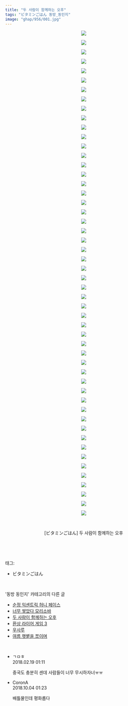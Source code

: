 ```yaml
---
title: "두 사람이 함께하는 오후"
tags: "ビタミンごはん 동방_동인지"
image: "ghap/956/001.jpg"
---
```

<div class="article">
<p style="text-align: center; clear: none; float: none;"><img src="{{ site.nasurl }}/ghap/956/001.jpg"/></p>
<p style="text-align: center; clear: none; float: none;"><img src="{{ site.nasurl }}/ghap/956/002.jpg"/></p>
<p style="text-align: center; clear: none; float: none;"><img src="{{ site.nasurl }}/ghap/956/003.jpg"/></p>
<p style="text-align: center; clear: none; float: none;"><img src="{{ site.nasurl }}/ghap/956/004.jpg"/></p>
<p style="text-align: center; clear: none; float: none;"><img src="{{ site.nasurl }}/ghap/956/005.jpg"/></p>
<p style="text-align: center; clear: none; float: none;"><img src="{{ site.nasurl }}/ghap/956/006.jpg"/></p>
<p style="text-align: center; clear: none; float: none;"><img src="{{ site.nasurl }}/ghap/956/007.jpg"/></p>
<p style="text-align: center; clear: none; float: none;"><img src="{{ site.nasurl }}/ghap/956/008.jpg"/></p>
<p style="text-align: center; clear: none; float: none;"><img src="{{ site.nasurl }}/ghap/956/009.jpg"/></p>
<p style="text-align: center; clear: none; float: none;"><img src="{{ site.nasurl }}/ghap/956/010.jpg"/></p>
<p style="text-align: center; clear: none; float: none;"><img src="{{ site.nasurl }}/ghap/956/011.jpg"/></p>
<p style="text-align: center; clear: none; float: none;"><img src="{{ site.nasurl }}/ghap/956/012.jpg"/></p>
<p style="text-align: center; clear: none; float: none;"><img src="{{ site.nasurl }}/ghap/956/013.jpg"/></p>
<p style="text-align: center; clear: none; float: none;"><img src="{{ site.nasurl }}/ghap/956/014.jpg"/></p>
<p style="text-align: center; clear: none; float: none;"><img src="{{ site.nasurl }}/ghap/956/015.jpg"/></p>
<p style="text-align: center; clear: none; float: none;"><img src="{{ site.nasurl }}/ghap/956/016.jpg"/></p>
<p style="text-align: center; clear: none; float: none;"><img src="{{ site.nasurl }}/ghap/956/017.jpg"/></p>
<p style="text-align: center; clear: none; float: none;"><img src="{{ site.nasurl }}/ghap/956/018.jpg"/></p>
<p style="text-align: center; clear: none; float: none;"><img src="{{ site.nasurl }}/ghap/956/019.jpg"/></p>
<p style="text-align: center; clear: none; float: none;"><img src="{{ site.nasurl }}/ghap/956/020.jpg"/></p>
<p style="text-align: center; clear: none; float: none;"><img src="{{ site.nasurl }}/ghap/956/021.jpg"/></p>
<p style="text-align: center; clear: none; float: none;"><img src="{{ site.nasurl }}/ghap/956/022.jpg"/></p>
<p style="text-align: center; clear: none; float: none;"><img src="{{ site.nasurl }}/ghap/956/023.jpg"/></p>
<p style="text-align: center; clear: none; float: none;"><img src="{{ site.nasurl }}/ghap/956/024.jpg"/></p>
<p style="text-align: center; clear: none; float: none;"><img src="{{ site.nasurl }}/ghap/956/025.jpg"/></p>
<p style="text-align: center; clear: none; float: none;"><img src="{{ site.nasurl }}/ghap/956/026.jpg"/></p>
<p style="text-align: center; clear: none; float: none;"><img src="{{ site.nasurl }}/ghap/956/027.jpg"/></p>
<p style="text-align: center; clear: none; float: none;"><img src="{{ site.nasurl }}/ghap/956/028.jpg"/></p>
<p style="text-align: center; clear: none; float: none;"><img src="{{ site.nasurl }}/ghap/956/029.jpg"/></p>
<p style="text-align: center; clear: none; float: none;"><img src="{{ site.nasurl }}/ghap/956/030.jpg"/></p>
<p style="text-align: center; clear: none; float: none;"><img src="{{ site.nasurl }}/ghap/956/031.jpg"/></p>
<p style="text-align: center; clear: none; float: none;"><img src="{{ site.nasurl }}/ghap/956/032.jpg"/></p>
<p style="text-align: center; clear: none; float: none;"><img src="{{ site.nasurl }}/ghap/956/033.jpg"/></p>
<p style="text-align: center; clear: none; float: none;"><img src="{{ site.nasurl }}/ghap/956/034.jpg"/></p>
<p style="text-align: center; clear: none; float: none;"><img src="{{ site.nasurl }}/ghap/956/035.jpg"/></p>
<p style="text-align: center; clear: none; float: none;"><img src="{{ site.nasurl }}/ghap/956/036.jpg"/></p>
<p style="text-align: center; clear: none; float: none;"><img src="{{ site.nasurl }}/ghap/956/037.jpg"/></p>
<p style="text-align: center; clear: none; float: none;"><img src="{{ site.nasurl }}/ghap/956/038.jpg"/></p>
<p style="text-align: center; clear: none; float: none;"><img src="{{ site.nasurl }}/ghap/956/039.jpg"/></p>
<p style="text-align: center; clear: none; float: none;"><img src="{{ site.nasurl }}/ghap/956/040.jpg"/></p>
<p style="text-align: center; clear: none; float: none;"><img src="{{ site.nasurl }}/ghap/956/041.jpg"/></p>
<p style="text-align: center; clear: none; float: none;"><img src="{{ site.nasurl }}/ghap/956/042.jpg"/></p>
<p style="text-align: center; clear: none; float: none;"><img src="{{ site.nasurl }}/ghap/956/043.jpg"/></p>
<p style="text-align: center; clear: none; float: none;"><img src="{{ site.nasurl }}/ghap/956/044.jpg"/></p>
<p style="text-align: center; clear: none; float: none;"><img src="{{ site.nasurl }}/ghap/956/045.jpg"/></p>
<p style="text-align: center; clear: none; float: none;"><img src="{{ site.nasurl }}/ghap/956/046.jpg"/></p>
<p style="text-align: center; clear: none; float: none;"><img src="{{ site.nasurl }}/ghap/956/047.jpg"/></p>
<p style="text-align: center; clear: none; float: none;"><img src="{{ site.nasurl }}/ghap/956/048.jpg"/></p>
<p style="text-align: center; clear: none; float: none;"><img src="{{ site.nasurl }}/ghap/956/049.jpg"/></p>
<p style="text-align: center; clear: none; float: none;"><img src="{{ site.nasurl }}/ghap/956/050.jpg"/></p>
<p style="text-align: center; clear: none; float: none;"><img src="{{ site.nasurl }}/ghap/956/051.jpg"/></p>
<p style="text-align: center; clear: none; float: none;"><img src="{{ site.nasurl }}/ghap/956/052.jpg"/></p>
<p style="text-align: center; clear: none; float: none;"><br/></p>
<p style="text-align: center; clear: none; float: none;">[ビタミンごはん] 두 사람이 함께하는 오후</p>
<p><br/></p>
</div><br/>
<div class="tagTrail">
<p>태그: </p>
<ul>
<li>ビタミンごはん</li>
</ul>
</div><br/>
<div class="another">
<p>'동방 동인지' 카테고리의 다른 글</p>
<ul>
<li><a href="/2016-07-20-ghap_958">순정 익센트릭 허니 페이스</a></li>
<li><a href="/2016-07-20-ghap_957">너무 쌓았다 모리소바</a></li>
<li><a href="/2016-07-20-ghap_956">두 사람이 함께하는 오후</a></li>
<li><a href="/2016-07-20-ghap_955">환상 라이어 게임 3</a></li>
<li><a href="/2016-07-20-ghap_954">우사루</a></li>
<li><a href="/2016-07-20-ghap_953">여름 햇볕을 쪼이며</a></li>
</ul>
</div><br/>
<div class="cb_module cb_fluid">
<div class="cb_wrt cb_profile">
<div class="comment">
<ul>
<li class="cb_thumb_off" id="comment15202334">
<div class="cb_comment_area">
<div class="cb_info_area">
<div class="cb_section">
<span class="cb_nick_name">ㄱㅁㅎ</span>
</div>
<div class="cb_section">
<span class="cb_date">2018.02.19 01:11 </span>
</div>
</div>
<div class="cb_dsc_comment">
<p class="cb_dsc">
											중국도 충분히 센데 사람들이 너무 무시하자너ㅠㅠ
										</p>
</div>
</div></li>
<li class="cb_thumb_off" id="comment15344618">
<div class="cb_comment_area">
<div class="cb_info_area">
<div class="cb_section">
<span class="cb_nick_name">CoronA</span>
</div>
<div class="cb_section">
<span class="cb_date">2018.10.04 01:23 </span>
</div>
</div>
<div class="cb_dsc_comment">
<p class="cb_dsc">
											배틀물인데 평화롭다
										</p>
</div>
</div></li>
</ul>
</div>
</div><!-- commentList close -->
</div><br/>
